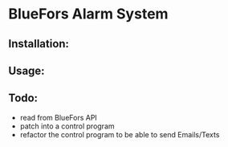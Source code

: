 # BlueFors Alarm System

## Installation:

## Usage:

## Todo:

- read from BlueFors API
- patch into a control program
- refactor the control program to be able to send Emails/Texts
